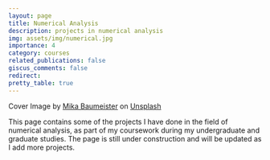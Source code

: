 ```yaml
---
layout: page
title: Numerical Analysis
description: projects in numerical analysis
img: assets/img/numerical.jpg 
importance: 4
category: courses
related_publications: false
giscus_comments: false
redirect:
pretty_table: true
---
```


Cover Image by <a href="https://unsplash.com/@kommumikation?utm_content=creditCopyText&utm_medium=referral&utm_source=unsplash">Mika Baumeister</a> on <a href="https://unsplash.com/photos/white-printing-paper-with-numbers-Wpnoqo2plFA?utm_content=creditCopyText&utm_medium=referral&utm_source=unsplash">Unsplash</a>


This page contains some of the projects I have done in the field of numerical analysis, as part of my coursework during my undergraduate and graduate studies. The page is still under construction and will be updated as I add more projects.


